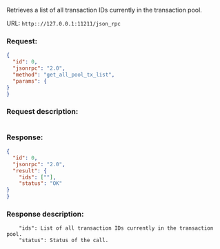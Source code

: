 Retrieves a list of all transaction IDs currently in the transaction pool.

URL: ```http:://127.0.0.1:11211/json_rpc```
### Request: 
```json
{
  "id": 0,
  "jsonrpc": "2.0",
  "method": "get_all_pool_tx_list",
  "params": {
}
}
```
### Request description: 
```

```
### Response: 
```json
{
  "id": 0,
  "jsonrpc": "2.0",
  "result": {
    "ids": [""],
    "status": "OK"
}
}
```
### Response description: 
```
    "ids": List of all transaction IDs currently in the transaction pool.
    "status": Status of the call.

```

